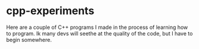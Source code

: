 # cpp-experiments
Here are a couple of C++ programs I made in the process of learning how to program. Ik many devs will seethe at the quality of the code, but I have to begin somewhere.
